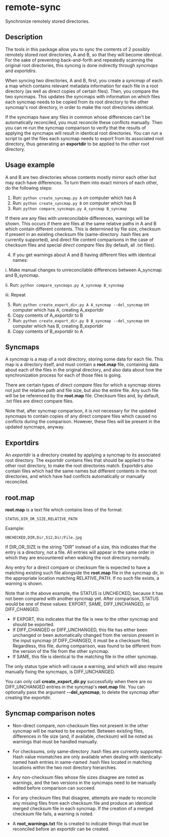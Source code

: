 # remote-sync
Synchronize remotely stored directories.

## Description

The tools in this package allow you to sync the contents of 2 possibly remotely stored root directories, A and B, so that they will become identical. For the sake of preventing back-and-forth and repeatedly scanning the original root directories, this syncing is done indirectly through *syncmaps* and *exportdirs*.

When syncing two directories, A and B, first, you create a *syncmap* of each: a map which contains relevant metadata information for each file in a root directory (as well as direct copies of certain files). Then, you compare the two syncmaps. This updates the syncmaps with information on which files each syncmap needs to be copied from its root directory to the other syncmap's root directory, in order to make the root directories identical.

If the syncmaps have any files in common whose differences can't be automatically reconciled, you must reconcile these conflicts manually. Then you can re-run the syncmap comparison to verify that the results of applying the syncmaps will result in identical root directories. You can run a script to get the files each syncmap needs to export from its associated root directory, thus generating an **exportdir** to be applied to the other root directory.

## Usage example

A and B are two directories whose contents mostly mirror each other but may each have differences. To turn them into exact mirrors of each other, do the following steps:

1. Run: `python create_syncmap.py A` on computer which has A
2. Run: `python create_syncmap.py B` on computer which has B
3. Run: `python compare_syncmaps.py A_syncmap B_syncmap`

 If there are any files with unreconcilable differences, warnings will be shown. This occurs if there are files at the same relative paths in A and B which contain different contents. This is determined by file size, checksum if present in an existing checksum file (same-directory .hash files are currently supported), and direct file content comparisons in the case of checksum files and special *direct compare* files (by default, all .txt files).

4. If you get warnings about A and B having different files with identical names:

 i. Make manual changes to unreconcilable differences between A\_syncmap and B\_syncmap.

 ii. Run: `python compare_syncmaps.py A_syncmap B_syncmap`

 iii. Repeat

5. Run: `python create_export_dir.py A A_syncmap --del_syncmap` on computer which has A, creating A\_exportdir
6. Copy contents of A\_exportdir to B
7. Run: `python create_export_dir.py B B_syncmap --del_syncmap` on computer which has B, creating B\_exportdir
8. Copy contents of B\_exportdir to A

## Syncmaps

A *syncmap* is a map of a root directory, storing some data for each file. This map is a directory itself, and must contain a **root.map** file, containing data about each of the files in the original directory, and also data about how the synchronization process for each of those files is going.

There are certain types of *direct compare* files for which a syncmap stores not just the relative path and file size, but also the entire file. Any such file will be be referenced by the **root.map** file. Checksum files and, by default, .txt files are direct compare files.

Note that, after syncmap comparison, it is not necessary for the updated syncmaps to contain copies of any direct compare files which caused no conflicts during the comparison. However, these files will be present in the updated syncmaps, anyway.

## Exportdirs

An *exportdir* is a directory created by applying a syncmap to its associated root directory. The exportdir contains files that should be applied to the other root directory, to make the root directories match. Exportdirs also contain files which had the same names but different contents in the root directories, and which have had conflicts automatically or manually reconciled.

## root.map

**root.map** is a text file which contains lines of the format:

`STATUS,DIR_OR_SIZE,RELATIVE_PATH`

Example:

`UNCHECKED,DIR,Dir,512,Dir/File.jpg`

If DIR\_OR\_SIZE is the string "DIR" instead of a size, this indicates that the entry is a directory, not a file. All entries will appear in the same order in which they are encountered when walking the root directory normally.

Any entry for a direct compare or checksum file is expected to have a matching existing such file alongside the **root.map** file in the syncmap dir, in the appropriate location matching RELATIVE\_PATH. If no such file exists, a warning is shown.

Note that in the above example, the STATUS is UNCHECKED, because it has not been compared with another syncmap yet. After comparison, STATUS would be one of these values: EXPORT, SAME, DIFF\_UNCHANGED, or DIFF\_CHANGED.

* If EXPORT, this indicates that the file is new to the other syncmap and should be exported.
* If DIFF\_CHANGED or DIFF\_UNCHANGED, this file has either been unchanged or been automatically changed from the version present in the input syncmap (if DIFF\_CHANGED, it must be a checksum file). Regardless, this file, during comparison, was found to be different from the version of the file from the other syncmap.
* If SAME, this file is identical to the matching file in the other syncmap.

The only status type which will cause a warning, and which will also require manually fixing the syncmaps, is DIFF\_UNCHANGED.

You can only call **create\_export\_dir.py** successfully when there are no DIFF\_UNCHANGED entries in the syncmap's **root.map** file. You can optionally pass the argument **--del\_syncmap**, to delete the syncmap after creating the exportdir.

## Syncmap comparison notes

* Non-direct compare, non-checksum files not present in the other syncmap will be marked to be exported. Between existing files, differences in file size (and, if available, checksum) will be noted as warnings that must be handled manually.

* For checksums, only same-directory .hash files are currently supported. Hash value mismatches are only available when dealing with identically-named hash entries in same-named .hash files located in matching locations within the two root directory hierarchies.

* Any non-checksum files whose file sizes disagree are noted as warnings, and the two versions in the syncmaps need to be manually edited before comparison can succeed.

* For any checksum files that disagree, attempts are made to reconcile any missing files from each checksum file and produce an identical merged checksum file in each syncmap. If the creation of a merged checksum file fails, a warning is noted.

* A **root_warnings.txt** file is created to indicate things that must be reconciled before an exportdir can be created.